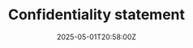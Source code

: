 ---
title: Confidentiality statement
linkTitle: Confidentiality statement
date: '2025-05-01T20:58:00Z'
weight: 1
description: No content
draft: false
ref: confidentiality-statement
---